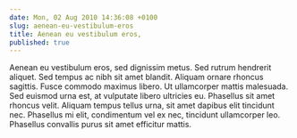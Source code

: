 ```yaml
---
date: Mon, 02 Aug 2010 14:36:08 +0100
slug: aenean-eu-vestibulum-eros
title: Aenean eu vestibulum eros,
published: true
---
```

Aenean eu vestibulum eros, sed dignissim metus. Sed rutrum hendrerit aliquet. Sed tempus ac nibh sit amet blandit. Aliquam ornare rhoncus sagittis. Fusce commodo maximus libero. Ut ullamcorper mattis malesuada. Sed euismod urna est, at vulputate libero ultricies eu. Phasellus sit amet rhoncus velit. Aliquam tempus tellus urna, sit amet dapibus elit tincidunt nec. Phasellus mi elit, condimentum vel ex nec, tincidunt ullamcorper leo. Phasellus convallis purus sit amet efficitur mattis.
